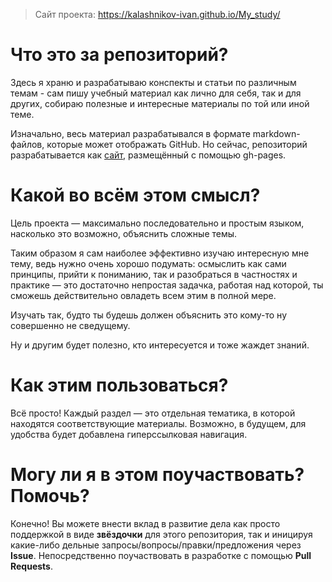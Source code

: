 > Сайт проекта: https://kalashnikov-ivan.github.io/My_study/

# Что это за репозиторий?
Здесь я храню и разрабатываю конспекты и статьи по различным темам - сам пишу учебный материал как лично для себя, так и для других, собираю полезные и интересные материалы по той или иной теме.

Изначально, весь материал разрабатывался в формате markdown-файлов, которые может отображать GitHub. Но сейчас, репозиторий разрабатывается как [сайт](https://kalashnikov-ivan.github.io/My_study/), размещённый с помощью gh-pages. 

# Какой во всём этом смысл?
Цель проекта — максимально последовательно и простым языком, насколько это возможно, объяснить сложные темы. 

Таким образом я сам наиболее эффективно изучаю интересную мне тему, ведь нужно очень хорошо подумать: осмыслить как сами принципы, прийти к пониманию, так и разобраться в частностях и практике — это достаточно непростая задачка, работая над которой, ты сможешь действительно овладеть всем этим в полной мере.

Изучать так, будто ты будешь должен объяснить это кому-то ну совершенно не сведущему.

Ну и другим будет полезно, кто интересуется и тоже жаждет знаний.

# Как этим пользоваться?
Всё просто! Каждый раздел — это отдельная тематика, в которой находятся соответствующие материалы. Возможно, в будущем, для удобства будет добавлена гиперссылковая навигация.

# Могу ли я в этом поучаствовать? Помочь?
Конечно! Вы можете внести вклад в развитие дела как просто поддержкой в виде **звёздочки** для этого репозитория, так и иницируя какие-либо дельные запросы/вопросы/правки/предложения через **Issue**. Непосредственно поучаствовать в разработке с помощью **Pull Requests**.
